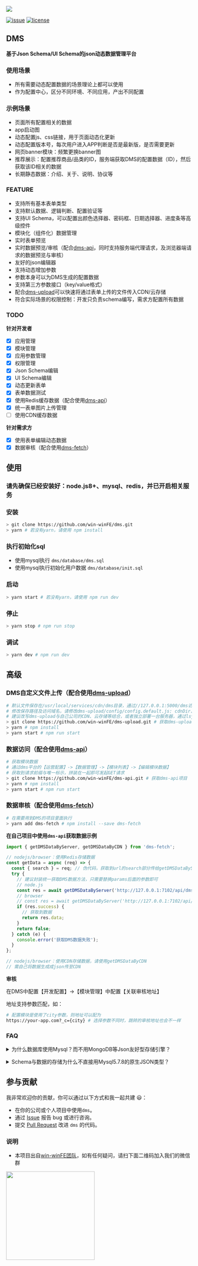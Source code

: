 ![](https://github.com/win-winFE/dms/blob/master/app/assets/assets/logo.png)


[![issue](https://img.shields.io/github/issues/win-winFE/dms.svg)](https://github.com/win-winFE/dms)
[![license](https://img.shields.io/github/license/win-winFE/dms.svg)](https://github.com/win-winFE/dms)

## DMS

**基于Json Schema/UI Schema的json动态数据管理平台**

### 使用场景

* 所有需要动态配置数据的场景理论上都可以使用
* 作为配置中心，区分不同环境、不同应用，产出不同配置

### 示例场景

* 页面所有配置相关的数据
* app启动图
* 动态配置js、css链接，用于页面动态化更新
* 动态配置版本号，每次用户进入APP判断是否是最新版，是否需要更新
* 网页banner模块：频繁更换banner图
* 推荐展示：配置推荐商品/品类的ID，服务端获取DMS的配置数据（ID），然后获取该ID相关的数据
* 长期静态数据：介绍、关于、说明、协议等

### FEATURE

* 支持所有基本表单类型
* 支持默认数据、逻辑判断、配置验证等
* 支持UI Schema，可以配置出颜色选择器、密码框、日期选择器、进度条等高级控件
* 模块化（组件化）数据管理
* 实时表单预览
* 实时数据预览/审核（配合[dms-api](https://github.com/win-winFE/dms-api)，同时支持服务端代理请求，及浏览器端请求的数据预览与审核）
* 友好的json编辑器
* 支持动态增加参数
* 参数本身可以为DMS生成的配置数据
* 支持第三方参数接口（key/value格式）
* 配合[dms-upload](https://github.com/win-winFE/dms-upload)可以快速将通过表单上传的文件传入CDN/云存储
* 符合实际场景的权限控制：开发只负责schema编写，需求方配置所有数据

### TODO

**针对开发者**

- [x] 应用管理
- [x] 模块管理
- [x] 应用参数管理
- [x] 权限管理
- [x] Json Schema编辑
- [x] UI Schema编辑
- [x] 动态更新表单
- [x] 表单数据测试
- [x] 使用Redis缓存数据（配合使用[dms-api](https://github.com/win-winFE/dms-api)）
- [x] 统一表单图片上传管理
- [ ] 使用CDN缓存数据

**针对需求方**

- [x] 使用表单编辑动态数据
- [x] 数据审核（配合使用[dms-fetch](https://github.com/win-winFE/dms-fetch)）

## 使用

### 请先确保已经安装好：node.js8+、mysql、redis，并已开启相关服务

### 安装

```bash
> git clone https://github.com/win-winFE/dms.git
> yarn # 若没有yarn，请使用 npm install
```

### 执行初始化sql

* 使用mysql执行 `dms/database/dms.sql`
* 使用mysql执行初始化用户数据 `dms/database/init.sql`

### 启动

```bash
> yarn start # 若没有yarn，请使用 npm run dev
```

### 停止

```bash
> yarn stop # npm run stop
```

### 调试

```bash
> yarn dev # npm run dev
```

## 高级

### DMS自定义文件上传（配合使用[dms-upload](https://github.com/win-winFE/dms-upload)）

```bash
# 默认文件保存在/usr/local/services/cdn/dms目录，通过//127.0.0.1:5000/dms访问
# 修改保存路径及访问域名，请修改dms-upload/config/config.default.js: cdnDir、cdnPrefix
# 建议改写dms-upload与自己公司的CDN、云存储等结合，或者独立部署一台服务器，通过lsyncd做实时文件同步
> git clone https://github.com/win-winFE/dms-upload.git # 获取dms-upload项目
> yarn # npm install
> yarn start # npm run start
```

### 数据访问（配合使用[dms-api](https://github.com/win-winFE/dms-api)）

```bash
# 获取模块数据
# 通过dms平台的【运营配置】->【数据管理】->【模块列表】->【编辑模块数据】
# 获取到请求前缀与唯一标示，拼装在一起即可发起GET请求
> git clone https://github.com/win-winFE/dms-api.git # 获取dms-api项目
> yarn # npm install
> yarn start # npm run start
```

### 数据审核（配合使用[dms-fetch](https://github.com/win-winFE/dms-fetch)）

```bash
# 在需要用到DMS的项目里面执行
> yarn add dms-fetch # npm install --save dms-fetch
```

**在自己项目中使用`dms-api`获取数据示例**

```js
import { getDMSDataByServer, getDMSDataByCDN } from 'dms-fetch';

// nodejs/browser：使用Redis存储数据
const getData = async (req) => {
  const { search } = req; // 伪代码，获取到url的search部分传给getDMSDataByServer
  try {
    // 建议封装统一获取DMS数据方法，只需要替换params后面的参数即可
    // node.js
    const res = await getDMSDataByServer('http://127.0.0.1:7102/api/dmsGetData?params=/1/1', search);
    // browser
    // const res = await getDMSDataByServer('http://127.0.0.1:7102/api/dmsGetData?params=/1/1');
    if (res.success) {
      // 获取到数据
      return res.data;      
    }
    return false;
  } catch (e) {
    console.error('获取DMS数据失败');
  }
};

// nodejs/browser：使用CDN存储数据，请使用getDMSDataByCDN
// 需自己将数据生成成json传至CDN

```

**审核**

在DMS中配置【开发配置】->【模块管理】中配置【关联审核地址】

地址支持参数匹配，如：

```bash
# 配置模块是使用了city参数，则地址可以配为
https://your-app.com?_c={city} # 选择参数不同时，跳转的审核地址也会不一样
```

### FAQ

<details>
  <summary>为什么数据库使用Mysql？而不用MongoDB等Json友好型存储引擎？</summary>
  在生产环境中，所有请求都会走缓存/CDN。
  
  对于用什么存储原始数据不是很重要，Mysql对于多数开发更加友好易用，且在后台配置数据时不需要过多地考虑性能问题。
</details>

<p></p>

<details>
  <summary>Schema与数据的存储为什么不直接用Mysql5.7.8的原生JSON类型？</summary>
  在生产环境中，使用到Mysql5.7.8+的公司应该是少数，考虑到大多数实际场景，所以使用TEXT类型存储。
  
  当然有需要的同学，可以直接将相关数据字段改为JSON。
</details>

<p></p>

## 参与贡献

我非常欢迎你的贡献，你可以通过以下方式和我一起共建 :smiley:：

- 在你的公司或个人项目中使用`dms`。
- 通过 [Issue](https://github.com/win-winFE/dms/issues) 报告 bug 或进行咨询。
- 提交 [Pull Request](https://github.com/win-winFE/dms/pulls) 改进 `dms` 的代码。

### 说明

* 本项目出自[win-winFE团队](https://github.com/win-winFE)，如有任何疑问，请扫下面二维码加入我们的微信群

<img src="https://github.com/win-winFE/dms/blob/master/qrcode.png" width="240px" height="240px" />
